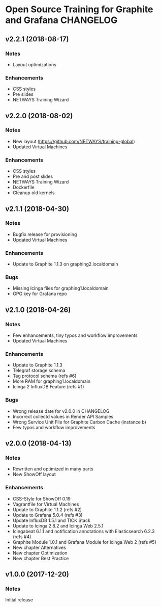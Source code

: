 # Open Source Training for Graphite and Grafana CHANGELOG

## v2.2.1 (2018-08-17)

### Notes

* Layout optimizations

### Enhancements

* CSS styles
* Pre slides
* NETWAYS Training Wizard

## v2.2.0 (2018-08-02)

### Notes

* New layout (https://github.com/NETWAYS/training-global)
* Updated Virtual Machines

### Enhancements

* CSS styles
* Pre and post slides
* NETWAYS Training Wizard
* Dockerfile
* Cleanup old kernels

## v2.1.1 (2018-04-30)

### Notes

* Bugfix release for provisioning
* Updated Virtual Machines

### Enhancements

* Update to Graphite 1.1.3 on graphing2.localdomain

### Bugs

* Missing Icinga files for graphing1.localdomain
* GPG key for Grafana repo

## v2.1.0 (2018-04-26)

### Notes

* Few enhancements, tiny typos and workflow improvements
* Updated Virtual Machines

### Enhancements

* Update to Graphite 1.1.3
* Telegraf storage schema
* Tag protocol schema (refs #6)
* More RAM for graphing1.localdomain
* Icinga 2 InfluxDB Feature (refs #1)

### Bugs

* Wrong release date for v2.0.0 in CHANGELOG
* Incorrect collectd values in Render API Samples
* Wrong Service Unit File for Graphite Carbon Cache (instance b)
* Few typos and workflow improvements 

## v2.0.0 (2018-04-13)

### Notes

* Rewritten and optimized in many parts
* New ShowOff layout

### Enhancements

* CSS-Style for ShowOff 0.19
* Vagrantfile for Virtual Machines
* Update to Graphite 1.1.2 (refs #2)
* Update to Grafana 5.0.4 (refs #3)
* Update InfluxDB 1.5.1 and TICK Stack
* Update to Icinga 2.8.2 and Icinga Web 2.5.1
* Icingabeat 6.1.1 and notification annotations with Elasticsearch 6.2.3 (refs #4)
* Graphite Module 1.0.1 and Grafana Module for Icinga Web 2 (refs #5)
* New chapter Alternatives
* New chapter Optimization
* New chapter Best Practice

## v1.0.0 (2017-12-20)

### Notes

Initial release
